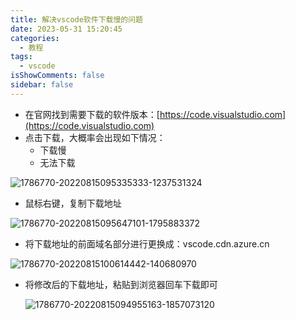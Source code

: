 ```yaml
---
title: 解决vscode软件下载慢的问题
date: 2023-05-31 15:20:45
categories:
  - 教程
tags:
  - vscode
isShowComments: false
sidebar: false
---
```


- 在官网找到需要下载的软件版本：[https://code.visualstudio.com](https://code.visualstudio.com)
- 点击下载，大概率会出现如下情况：
  - 下载慢
  - 无法下载

![1786770-20220815095335333-1237531324](https://gitee.com/gzcc_kims/figure/raw/master/1786770-20220815095335333-1237531324.png)

- 鼠标右键，复制下载地址

![1786770-20220815095647101-1795883372](https://gitee.com/gzcc_kims/figure/raw/master/1786770-20220815095647101-1795883372.png)

- 将下载地址的前面域名部分进行更换成：vscode.cdn.azure.cn

![1786770-20220815100614442-140680970](https://gitee.com/gzcc_kims/figure/raw/master/1786770-20220815100614442-140680970.png)

- 将修改后的下载地址，粘贴到浏览器回车下载即可

  ![1786770-20220815094955163-1857073120](https://gitee.com/gzcc_kims/figure/raw/master/1786770-20220815094955163-1857073120.png)
